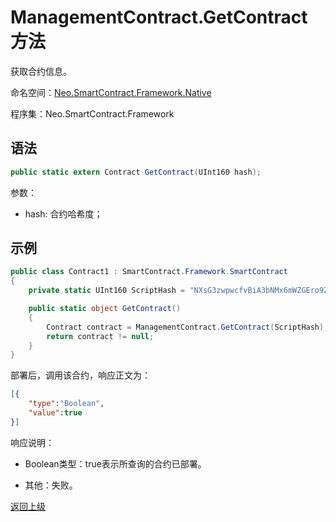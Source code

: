 # ManagementContract.GetContract 方法

获取合约信息。

命名空间：[Neo.SmartContract.Framework.Native](../../native.md)

程序集：Neo.SmartContract.Framework

## 语法

```c#
public static extern Contract GetContract(UInt160 hash);
```

参数：

- hash: 合约哈希度；

## 示例

```c#
public class Contract1 : SmartContract.Framework.SmartContract
{
    private static UInt160 ScriptHash = "NXsG3zwpwcfvBiA3bNMx6mWZGEro9ZqTqM".ToScriptHash();

    public static object GetContract()
    {
        Contract contract = ManagementContract.GetContract(ScriptHash);
        return contract != null;
    }
}
```

部署后，调用该合约，响应正文为：

```json
[{
    "type":"Boolean",
    "value":true
}]
```

响应说明：

- Boolean类型：true表示所查询的合约已部署。

- 其他：失败。

[返回上级](../ManagementContract.md)
